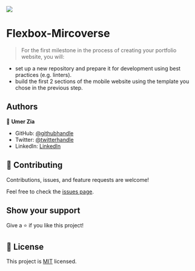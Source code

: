 ![](https://img.shields.io/badge/Microverse-blueviolet)

# Flexbox-Mircoverse

> For the first milestone in the process of creating your portfolio website, you will:

 - set up a new repository and prepare it for development using best practices (e.g. linters).
 - build the first 2 sections of the mobile website using the template you chose in the previous step.



## Authors

👤 **Umer Zia**

- GitHub: [@githubhandle](https://github.com/UmerZia)
- Twitter: [@twitterhandle](https://twitter.com/InfinusDesign)
- LinkedIn: [LinkedIn](https://linkedin.com/in/umer-zia-30906a183/)

## 🤝 Contributing

Contributions, issues, and feature requests are welcome!

Feel free to check the [issues page](../../issues/).

## Show your support

Give a ⭐️ if you like this project!

## 📝 License

This project is [MIT](./MIT.md) licensed.
